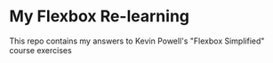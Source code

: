 # My Flexbox Re-learning
This repo contains my answers to Kevin Powell's "Flexbox Simplified" course exercises
